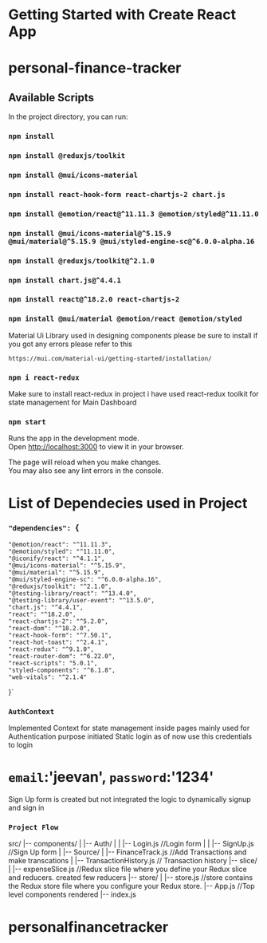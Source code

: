 # Getting Started with Create React App

# personal-finance-tracker

## Available Scripts

In the project directory, you can run:

### `npm install`

### `npm install @reduxjs/toolkit`

### `npm install @mui/icons-material`

### `npm install react-hook-form react-chartjs-2 chart.js`

### `npm install @emotion/react@^11.11.3 @emotion/styled@^11.11.0`

### `npm install @mui/icons-material@^5.15.9 @mui/material@^5.15.9 @mui/styled-engine-sc@^6.0.0-alpha.16`

### `npm install @reduxjs/toolkit@^2.1.0`

### `npm install chart.js@^4.4.1`

### `npm install react@^18.2.0 react-chartjs-2`

### `npm install @mui/material @emotion/react @emotion/styled`

Material Ui Library used in designing components please be sure to install
if you got any errors please refer to this

`https://mui.com/material-ui/getting-started/installation/`

### `npm i react-redux`

Make sure to install react-redux
in project i have used react-redux toolkit for state management for Main Dashboard

### `npm start`

Runs the app in the development mode.\
Open [http://localhost:3000](http://localhost:3000) to view it in your browser.

The page will reload when you make changes.\
You may also see any lint errors in the console.

# List of Dependecies used in Project

### `"dependencies": `{

    "@emotion/react": "^11.11.3",
    "@emotion/styled": "^11.11.0",
    "@iconify/react": "^4.1.1",
    "@mui/icons-material": "^5.15.9",
    "@mui/material": "^5.15.9",
    "@mui/styled-engine-sc": "^6.0.0-alpha.16",
    "@reduxjs/toolkit": "^2.1.0",
    "@testing-library/react": "^13.4.0",
    "@testing-library/user-event": "^13.5.0",
    "chart.js": "^4.4.1",
    "react": "^18.2.0",
    "react-chartjs-2": "^5.2.0",
    "react-dom": "^18.2.0",
    "react-hook-form": "^7.50.1",
    "react-hot-toast": "^2.4.1",
    "react-redux": "^9.1.0",
    "react-router-dom": "^6.22.0",
    "react-scripts": "5.0.1",
    "styled-components": "^6.1.8",
    "web-vitals": "^2.1.4"

}`

### `AuthContext`

Implemented Context for state management inside pages mainly used for Authentication purpose
initiated Static login as of now use this credentials to login

# `email`:'jeevan', `password`:'1234'

Sign Up form is created but not integrated the logic to dynamically signup and sign in

### `Project Flow`

src/
|-- components/
| |-- Auth/
| | |-- Login.js //Login form
| | |-- SignUp.js //Sign Up form
| |-- Source/
| |-- FinanceTrack.js //Add Transactions and make transcations
| |-- TransactionHistory.js // Transaction history
|-- slice/
| |-- expenseSlice.js //Redux slice file where you define your Redux slice and reducers. created few reducers
|-- store/
| |-- store.js //store contains the Redux store file where you configure your Redux store.
|-- App.js //Top level components rendered
|-- index.js
# personalfinancetracker
